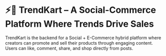 # ⚡🛒 TrendKart – A Social-Commerce Platform Where Trends Drive Sales

TrendKart is the backend for a Social + E-Commerce hybrid platform where creators can promote and sell their products through engaging content. Users can like, comment, share, and shop directly from posts.
